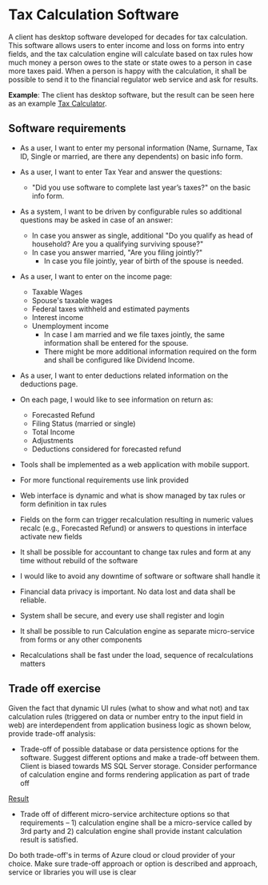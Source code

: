 # Tax Calculation Software

A client has desktop software developed for decades for tax calculation. This software allows users to enter income and loss on forms into entry fields, and the tax calculation engine will calculate based on tax rules how much money a person owes to the state or state owes to a person in case more taxes paid. When a person is happy with the calculation, it shall be possible to send it to the financial regulator web service and ask for results.

**Example**: The client has desktop software, but the result can be seen here as an example [Tax Calculator](https://www.taxact.com/tools/tax-calculator).

## Software requirements

- As a user, I want to enter my personal information (Name, Surname, Tax ID, Single or married, are there any dependents) on basic info form.

- As a user, I want to enter Tax Year and answer the questions:
  - "Did you use software to complete last year’s taxes?" on the basic info form.

- As a system, I want to be driven by configurable rules so additional questions may be asked in case of an answer:
  - In case you answer as single, additional "Do you qualify as head of household? Are you a qualifying surviving spouse?"
  - In case you answer married, "Are you filing jointly?"
    - In case you file jointly, year of birth of the spouse is needed.

- As a user, I want to enter on the income page:
  - Taxable Wages
  - Spouse's taxable wages
  - Federal taxes withheld and estimated payments
  - Interest income
  - Unemployment income
    - In case I am married and we file taxes jointly, the same information shall be entered for the spouse.
    - There might be more additional information required on the form and shall be configured like Dividend Income.

- As a user, I want to enter deductions related information on the deductions page.

- On each page, I would like to see information on return as:
  - Forecasted Refund
  - Filing Status (married or single)
  - Total Income
  - Adjustments
  - Deductions considered for forecasted refund

- Tools shall be implemented as a web application with mobile support.

- For more functional requirements use link provided
- Web interface is dynamic and what is show managed by tax rules or form definition in tax rules
- Fields on the form can trigger recalculation resulting in numeric values recalc (e.g., Forecasted Refund) or answers to questions in interface activate new fields
- It shall be possible for accountant to change tax rules and form at any time without rebuild of the software
- I would like to avoid any downtime of software or software shall handle it
- Financial data privacy is important. No data lost and data shall be reliable.
- System shall be secure, and every use shall register and login
- It shall be possible to run Calculation engine as separate micro-service from forms or any other components
- Recalculations shall be fast under the load, sequence of recalculations matters

## Trade off exercise

Given the fact that dynamic UI rules (what to show and what not) and tax calculation rules (triggered on data or number entry to the input field in web) are interdependent from application business logic as shown below, provide trade-off analysis:

- Trade-off of possible database or data persistence options for the software. Suggest different options and make a trade-off between them. Client is biased towards MS SQL Server storage. Consider performance of calculation engine and forms rendering application as part of trade off

[Result](Calculation%20engine%20storage%20trade-off.md)

- Trade off of different micro-service architecture options so that requirements – 1) calculation engine shall be a micro-service called by 3rd party and 2) calculation engine shall provide instant calculation result is satisfied.

Do both trade-off's in terms of Azure cloud or cloud provider of your choice. Make sure trade-off approach or option is described and approach, service or libraries you will use is clear

